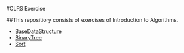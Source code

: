 #CLRS Exercise

##This repositiory consists of exercises of Introduction to Algorithms.

- [BaseDataStructure](BaseDataStructure/README.md)
- [BinaryTree](BST/README.md)
- [Sort](Sort/README.md)